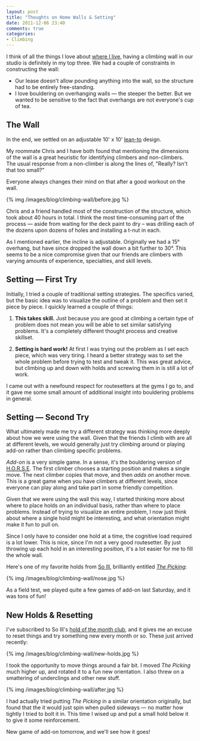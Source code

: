 ```yaml
---
layout: post
title: "Thoughts on Home Walls & Setting"
date: 2011-12-06 23:40
comments: true
categories: 
- Climbing
---
```


I think of all the things I love about [where I live](http://en.wikipedia.org/wiki/Wallingford,_Seattle),
having a climbing wall in our studio is definitely in my top three. We had a couple
of constraints in constructing the wall:

* Our lease doesn't allow pounding anything into the wall, so the structure had
  to be entirely free-standing.
* I love bouldering on overhanging walls — the steeper the better. But we wanted
  to be sensitive to the fact that overhangs are not everyone's cup of tea.

The Wall
--------
In the end, we settled on an adjustable 10' x 10' [lean-to](http://en.wikipedia.org/wiki/Lean-to)
design.

My roommate Chris and I have both found that mentioning the dimensions of the wall is a great
heuristic for identifying climbers and non-climbers. The usual response from a
non-climber is along the lines of, "Really? Isn't that too small?"

Everyone always changes their mind on that after a good workout on the wall.

{% img /images/blog/climbing-wall/before.jpg %}

Chris and a friend handled most of the construction of the structure, which took
about 40 hours in total. I think the most time-consuming part of the process —
aside from waiting for the deck paint to dry – was drilling each of the dozens upon
dozens of holes and installing a t-nut in each.

As I mentioned earlier, the incline is adjustable. Originally we had a 15°
overhang, but have since dropped the wall down a bit further to 30°. This seems
to be a nice compromise given that our friends are climbers with varying amounts
of experience, specialties, and skill levels.

Setting — First Try
-------------------
Initially, I tried a couple of traditional setting strategies. The specifics
varied, but the basic idea was to visualize the outline of a problem and then
set it piece by piece. I quickly learned a couple of things:

1. **This takes skill.** Just because you are good at climbing a certain type of
   problem does not mean you will be able to set similar satisfying problems.
   It's a completely different thought process and creative skillset.

2. **Setting is hard work!** At first I was trying out the problem as I set each
   piece, which was very tiring. I heard a better strategy was to set the whole
   problem before trying to test and tweak it. This was great advice, but
   climbing up and down with holds and screwing them in is still a lot of work.

I came out with a newfound respect for routesetters at the gyms I
go to, and it gave me some small amount of additional insight into bouldering
problems in general.

Setting — Second Try
--------------------
What ultimately made me try a different strategy was thinking more deeply about
how we were using the wall. Given that the friends I climb with are all at
different levels, we would generally just try climbing around or playing add-on
rather than climbing specific problems.

*Add-on* is a very simple game. In a sense, it's the bouldering version of
[H.O.R.S.E](http://en.wikipedia.org/wiki/Variations_of_basketball#H-O-R-S-E).
The first climber chooses a starting position and makes a single move. The next
climber copies that move, and then *adds on* another move. This is a great game
when you have climbers at different levels, since everyone can play along and
take part in some friendly competition.

Given that we were using the wall this way, I started thinking more about where
to place holds on an individual basis, rather than where to place problems.
Instead of trying to visualize an entire problem, I now just think about where a
single hold might be interesting, and what orientation might make it fun to pull
on.

Since I only have to consider one hold at a time, the cognitive load required is
a lot lower. This is nice, since I'm not a very good routesetter. By just
throwing up each hold in an interesting position, it's a lot easier for me to
fill the whole wall.

Here's one of my favorite holds from [So Ill](http://www.soillholds.com/), 
brilliantly entitled *[The Picking](http://www.soillholds.com/the-picking-jug)*:

{% img /images/blog/climbing-wall/nose.jpg %}

As a field test, we played quite a few games of add-on last Saturday, and it was
tons of fun!

New Holds & Resetting
---------------------
I've subscribed to So Ill's [hold of the month club](http://www.soillholds.com/sick-kit-club-monthly),
and it gives me an excuse to reset things and try something new every month or so.
These just arrived recently:

{% img /images/blog/climbing-wall/new-holds.jpg %}

I took the opportunity to move things around a fair bit. I moved *The Picking*
much higher up, and rotated it to a fun new orientation. I also threw on a
smattering of underclings and other new stuff.

{% img /images/blog/climbing-wall/after.jpg %}

I had actually tried putting *The Picking* in a similar orientation originally,
but found that the it would just spin when pulled sideways — no matter
how tightly I tried to bolt it in. This time I wised up and put a small hold
below it to give it some reinforcement.

New game of add-on tomorrow, and we'll see how it goes!
